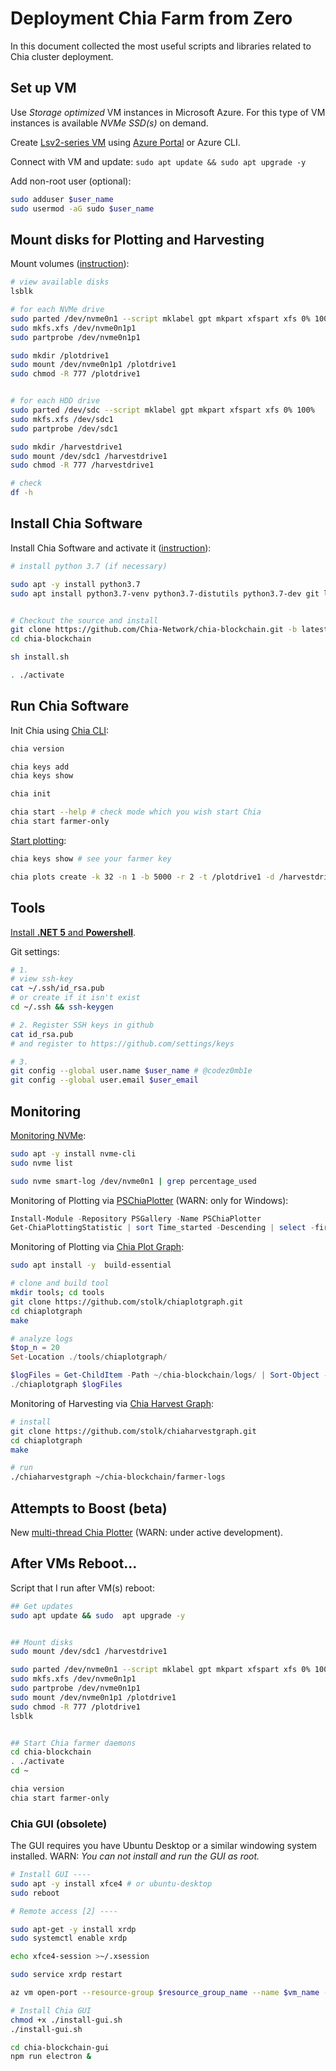 
# Deployment Chia Farm from Zero

In this document collected the most useful scripts and libraries related to Chia cluster deployment.

## Set up VM

Use _Storage optimized_ VM instances in Microsoft Azure. For this type of VM instances is available _NVMe SSD(s)_ on demand.

Create [Lsv2-series VM](https://docs.microsoft.com/en-us/azure/virtual-machines/lsv2-series) using [Azure Portal](https://portal.azure.com/#create/Canonical.UbuntuServer1804LTS-ARM) or Azure CLI.

Connect with VM and update: `sudo apt update && sudo apt upgrade -y`

Add non-root user (optional):

```bash
sudo adduser $user_name
sudo usermod -aG sudo $user_name
```

## Mount disks for Plotting and Harvesting

Mount volumes ([instruction](https://docs.microsoft.com/en-us/azure/virtual-machines/linux/attach-disk-portal)):

```bash
# view available disks
lsblk

# for each NVMe drive
sudo parted /dev/nvme0n1 --script mklabel gpt mkpart xfspart xfs 0% 100%
sudo mkfs.xfs /dev/nvme0n1p1
sudo partprobe /dev/nvme0n1p1

sudo mkdir /plotdrive1
sudo mount /dev/nvme0n1p1 /plotdrive1
sudo chmod -R 777 /plotdrive1


# for each HDD drive
sudo parted /dev/sdc --script mklabel gpt mkpart xfspart xfs 0% 100%
sudo mkfs.xfs /dev/sdc1
sudo partprobe /dev/sdc1

sudo mkdir /harvestdrive1
sudo mount /dev/sdc1 /harvestdrive1
sudo chmod -R 777 /harvestdrive1

# check
df -h
```

## Install Chia Software

Install Chia Software and activate it ([instruction](https://github.com/Chia-Network/chia-blockchain/wiki/INSTALL#ubuntudebian)):

```bash
# install python 3.7 (if necessary)

sudo apt -y install python3.7
sudo apt install python3.7-venv python3.7-distutils python3.7-dev git lsb-release -y


# Checkout the source and install
git clone https://github.com/Chia-Network/chia-blockchain.git -b latest --recurse-submodules
cd chia-blockchain

sh install.sh

. ./activate
```

## Run Chia Software

Init Chia using [Chia CLI](https://github.com/Chia-Network/chia-blockchain/wiki/CLI-Commands-Reference):

```bash
chia version

chia keys add
chia keys show

chia init

chia start --help # check mode which you wish start Chia
chia start farmer-only
```

[Start plotting](https://github.com/Chia-Network/chia-blockchain/wiki/CLI-Commands-Reference#create):

```bash
chia keys show # see your farmer key

chia plots create -k 32 -n 1 -b 5000 -r 2 -t /plotdrive1 -d /harvestdrive1 2>&1 | tee ~/chia-blockchain/logs/my_1st_plot.log
```

## Tools

[Install **.NET 5** and **Powershell**](https://github.com/codez0mb1e/cloud-rstudio-server/blob/master/scripts/install_dotnet_tools.sh).

Git settings:

```bash
# 1.
# view ssh-key 
cat ~/.ssh/id_rsa.pub
# or create if it isn't exist
cd ~/.ssh && ssh-keygen

# 2. Register SSH keys in github
cat id_rsa.pub
# and register to https://github.com/settings/keys

# 3.
git config --global user.name $user_name # @codez0mb1e
git config --global user.email $user_email
```

## Monitoring

[Monitoring NVMe](https://github.com/linux-nvme/nvme-cli):

```bash
sudo apt -y install nvme-cli
sudo nvme list

sudo nvme smart-log /dev/nvme0n1 | grep percentage_used
```

Monitoring of Plotting via [PSChiaPlotter](https://github.com/MrPig91/PSChiaPlotter) (WARN: only for Windows):

```powershell
Install-Module -Repository PSGallery -Name PSChiaPlotter
Get-ChiaPlottingStatistic | sort Time_started -Descending | select -first 20
```

Monitoring of Plotting via [Chia Plot Graph](https://github.com/stolk/chiaplotgraph):

```bash
sudo apt install -y  build-essential

# clone and build tool
mkdir tools; cd tools
git clone https://github.com/stolk/chiaplotgraph.git
cd chiaplotgraph
make 
```

```powershell
# analyze logs
$top_n = 20
Set-Location ./tools/chiaplotgraph/

$logFiles = Get-ChildItem -Path ~/chia-blockchain/logs/ | Sort-Object -Property LastWriteTime -Descending | Select -expa FullName -first $top_n  
./chiaplotgraph $logFiles  
```

Monitoring of Harvesting via [Chia Harvest Graph](https://github.com/stolk/chiaharvestgraph):

```bash
# install
git clone https://github.com/stolk/chiaharvestgraph.git
cd chiaplotgraph
make 

# run
./chiaharvestgraph ~/chia-blockchain/farmer-logs
```

## Attempts to Boost (beta)

New [multi-thread Chia Plotter](https://github.com/madMAx43v3r/chia-plotter) (WARN: under active development).


## After VMs Reboot...

Script that I run after VM(s) reboot:

```bash
## Get updates
sudo apt update && sudo  apt upgrade -y


## Mount disks
sudo mount /dev/sdc1 /harvestdrive1

sudo parted /dev/nvme0n1 --script mklabel gpt mkpart xfspart xfs 0% 100%
sudo mkfs.xfs /dev/nvme0n1p1
sudo partprobe /dev/nvme0n1p1
sudo mount /dev/nvme0n1p1 /plotdrive1
sudo chmod -R 777 /plotdrive1
lsblk


## Start Chia farmer daemons
cd chia-blockchain
. ./activate
cd ~

chia version
chia start farmer-only
```

### Chia GUI (obsolete)

The GUI requires you have Ubuntu Desktop or a similar windowing system installed.
WARN: _You can not install and run the GUI as root._

```bash
# Install GUI ---- 
sudo apt -y install xfce4 # or ubuntu-desktop
sudo reboot

# Remote access [2] ----

sudo apt-get -y install xrdp
sudo systemctl enable xrdp

echo xfce4-session >~/.xsession

sudo service xrdp restart

az vm open-port --resource-group $resource_group_name --name $vm_name --port 3389

# Install Chia GUI
chmod +x ./install-gui.sh
./install-gui.sh

cd chia-blockchain-gui
npm run electron &
```
